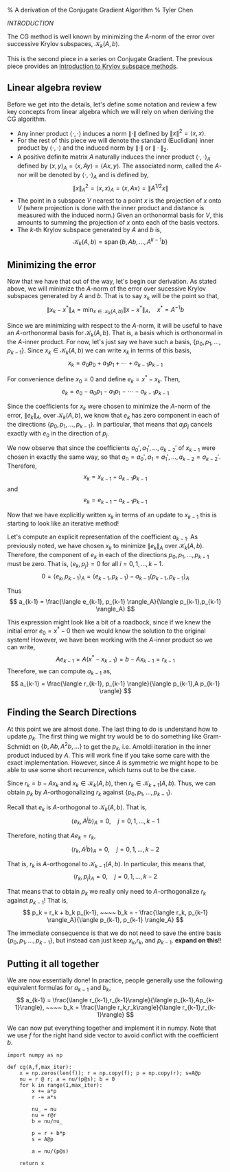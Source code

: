 % A derivation of the Conjugate Gradient Algorithm
% Tyler Chen

*INTRODUCTION*

The CG method is well known by minimizing the $A$-norm of the error over successive Krylov subspaces, $\mathcal{K}_k(A,b)$.

This is the second piece in a series on Conjugate Gradient. The previous piece provides an [Introduction to Krylov subspace methods](./).

## Linear algebra review
Before we get into the details, let's define some notation and review a few key concepts from linear algebra which we will rely on when deriving the CG algorithm.

- Any inner product $\langle \cdot,\cdot \rangle$ induces a norm $\|\cdot\|$ defined by $\|x\|^2 = \langle x,x\rangle$.
- For the rest of this piece we will denote the standard (Euclidian) inner product by $\langle \cdot,\cdot\rangle$ and the induced norm by $\|\cdot\|$ or $\|\cdot\|_2$.
- A positive definite matrix $A$ naturally induces the inner product $\langle \cdot,\cdot \rangle_A$ defined by $\langle x,y\rangle_A = \langle x,Ay\rangle = \langle Ax,y \rangle$. The associated norm, called the $A$-nor will be denoted by $\langle \cdot,\cdot\rangle_A$ and is defined by,
$$
\|x\|_A^2 = \langle x,x \rangle_A = \langle x,Ax \rangle = \| A^{1/2}x \|
$$
- The point in a subspace $V$ nearest to a point $x$ is the projection of $x$ onto $V$ (where projection is done with the inner product and distance is measured with the induced norm.) Given an orthonormal basis for $V$, this amounts to summing the projection of $x$ onto each of the basis vectors.
- The $k$-th Krylov subspace generated by $A$ and $b$ is,
$$
\mathcal{K}_k(A,b) = \operatorname{span}\{b,Ab,\ldots,A^{k-1}b\}
$$

## Minimizing the error
Now that we have that out of the way, let's begin our derivation. As stated above, we will minimize the $A$-norm of the error over sucessive Krylov subspaces generated by $A$ and $b$. That is to say $x_k$ will be the point so that,
$$
\| x_k - x^* \|_A = \min_{x\in\mathcal{K}_k(A,b)} \| x - x^* \|_A, ~~~~ x^* = A^{-1}b
$$

Since we are minimizing with respect to the $A$-norm, it will be useful to have an $A$-orthonormal basis for $\mathcal{K}_k(A,b)$. That is, a basis which is orthonormal in the $A$-inner product. For now, let's just say we have such a basis, $\{p_0,p_1,\ldots,p_{k-1}\}$. Since $x_k\in\mathcal{K}_k(A,b)$ we can write $x_k$ in terms of this basis,
$$
x_k = a_0 p_0 + a_1 p_1 + \cdots + a_{k-1} p_{k-1}
$$

For convenience define $x_0 = 0$ and define $e_k = x^* - x_k$. Then,
$$
e_k = e_0 - a_0p_1 - a_1 p_1 - \cdots - a_{k-1} p_{k-1}
$$

Since the coefficients for $x_k$ were chosen to minimize the $A$-norm of the error, $\|e_k\|_A$, over $\mathcal{K}_k(A,b)$, we know that $e_k$ has zero component in each of the directions $\{ p_0,p_1,\ldots,p_{k-1} \}$. In particular, that means that $a_jp_j$ cancels exactly with $e_0$ in the direction of $p_j$. 


<!-- is this part clear?? -->
We now observe that since the coefficients $a_0',a_1',\ldots,a_{k-2}'$ of $x_{k-1}$ were chosen in exactly the same way, so that $a_0=a_0', a_1=a_1', \ldots, a_{k-2}=a_{k-2}'$. Therefore,
$$
x_k = x_{k-1} + a_{k-1} p_{k-1}
$$
and
$$
e_k = e_{k-1} - a_{k-1} p_{k-1}
$$

Now that we have explicitly written $x_k$ in terms of an update to $x_{k-1}$ this is starting to look like an iterative method!

Let's compute an explicit representation of the coefficient $a_{k-1}$. As previously noted, we have chosen $x_k$ to minimize $\|e_k\|_A$ over $\mathcal{K}_k(A,b)$. Therefore, the component of $e_k$ in each of the directions $p_0,p_1,\ldots,p_{k-1}$ must be zero. That is, $\langle e_k , p_j \rangle = 0$ for all $i=0,1,\ldots, k-1$. 
$$
0 = \langle e_k , p_{k-1} \rangle_A
= \langle e_{k-1}, p_{k-1} \rangle - a_{k-1} \langle p_{k-1} , p_{k-1} \rangle_A
$$

Thus
$$
a_{k-1} 
= \frac{\langle e_{k-1}, p_{k-1} \rangle_A}{\langle p_{k-1},p_{k-1} \rangle_A} 
$$

This expression might look like a bit of a roadbock, since if we knew the initial error $e_0 = x^* - 0$ then we would know the solution to the original system! However, we have been working with the $A$-inner product so we can write,
$$
Ae_{k-1} = A(x^* - x_{k-1}) = b - Ax_{k-1} = r_{k-1}
$$
Therefore, we can compute $a_{k-1}$ as,
$$
a_{k-1}
= \frac{\langle r_{k-1}, p_{k-1} \rangle}{\langle p_{k-1},A p_{k-1} \rangle} 
$$


<!--
Thus, minimizing the $A$-norm of the error, $\|e_k\|_A$ over $\mathcal{K}_k(A,b)$ amounts to projecting $e_k$ into the $A$-orthonormal basis $\{p_0, p_1, \ldots, p_{k-1} \}$. This means that $e_k$ has zero component in each of the directions $\{p_0,p_1,\ldots,p_{k-1}\}$. Since $\langle p_i,p_j\rangle_A = 0$ if $i\neq j$ we have,
$$
0 = \langle e_k,p_j \rangle_A 
= \langle e_0, p_j \rangle_A - a_j \langle p_j ,p_j \rangle_A
$$

Therefore, $a_{j} = \langle e_0,p_j \rangle_A / \langle p_j,p_j \rangle_A$. 
This might look like a bit of a roadbock because if we knew the initial error $e_0 = x^* - 0$ then we would have known the solution to the original system! This is where the fact that we have been working with the $A$-inner product comes in handy. Notice that,
$$
Ae_k = A(x^* - x_k) = b - Ax_k = r_k
$$

Thus, since $r_0 = b$, we can write $a_j = \langle b,p_j \rangle/\langle p_j,Ap_j\rangle$.

This looks much more promising. Not only does it give us an easy way to compute $a_k$ at each step, but we can reuse all the coefficients we have computed at previous steps. In particular,
$$
x_k = x_{k-1} + a_{k-1}p_{k-1}
$$
and redoing our error computation,
$$
a_{k-1} = \frac{\langle r_{k-1}, p_{k-1} \rangle}{\langle p_{k-1}, Ap_{k-1} \rangle}
$$
-->

## Finding the Search Directions
At this point we are almost done. The last thing to do is understand how to update $p_k$. The first thing we might try would be to do something like Gram-Schmidt on $\{b,Ab,A^2b,\ldots \}$ to get the $p_k$, i.e. Arnoldi iteration in the inner product induced by $A$. This will work fine if you take some care with the exact implementation. However, since $A$ is symmetric we might hope to be able to use some short recurrence, which turns out to be the case.

Since $r_k = b-Ax_k$ and $x_k\in\mathcal{K}_k(A,b)$, then $r_k \in \mathcal{K}_{k+1}(A,b)$. Thus, we can obtain $p_k$ by $A$-orthogonalizing $r_k$ against $\{p_0,p_1,\ldots,p_{k-1}\}$. 

Recall that $e_k$ is $A$-orthogonal to $\mathcal{K}_k(A,b)$. That is,
$$
\langle e_k, A^j b \rangle_A = 0, ~~~~ j=0,1,\ldots,k-1
$$

Therefore, noting that $Ae_k = r_k$,
$$
\langle r_k, A^j b \rangle_A = 0, ~~~~ j=0,1,\ldots,k-2
$$

That is, $r_k$ is $A$-orthogonal to $\mathcal{K}_{k-1}(A,b)$. In particular, this means that,
$$
\langle r_k, p_j \rangle_A = 0, ~~~~ j=0,1,\ldots,k-2
$$

That means that to obtain $p_k$ we really only need to $A$-orthogonalize $r_k$ against $p_{k-1}$! That is,
$$
p_k = r_k + b_k p_{k-1}, ~~~~ b_k = - \frac{\langle r_k, p_{k-1} \rangle_A}{\langle p_{k-1}, p_{k-1} \rangle_A}
$$


The immediate consequence is that we do not need to save the entire basis $\{p_0,p_1,\ldots,p_{k-1}\}$, but instead can just keep $x_k$,$r_k$, and $p_{k-1}$. **expand on this**!!


## Putting it all together

We are now essentially done! In practice, people generally use the following equivalent formulas for $a_{k-1}$ and $b_k$,
$$
a_{k-1} = \frac{\langle r_{k-1},r_{k-1}\rangle}{\langle p_{k-1},Ap_{k-1}\rangle}, ~~~~ b_k = \frac{\langle r_k,r_k\rangle}{\langle r_{k-1},r_{k-1}\rangle}
$$

We can now put everything together and implement it in numpy. Note that we use $f$ for the right hand side vector to avoid conflict with the coefficient $b$.

    import numpy as np

    def cg(A,f,max_iter):
        x = np.zeros(len(f)); r = np.copy(f); p = np.copy(r); s=A@p
        nu = r @ r; a = nu/(p@s); b = 0
        for k in range(1,max_iter):
            x += a*p
            r -= a*s

            nu_ = nu
            nu = r@r
            b = nu/nu_

            p = r + b*p
            s = A@p

            a = nu/(p@s)

        return x




